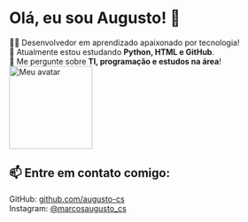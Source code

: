 # Olá, eu sou Augusto! 👋

👨‍💻 Desenvolvedor em aprendizado apaixonado por tecnologia!  
🌱 Atualmente estou estudando **Python, HTML e GitHub**.  
💬 Me pergunte sobre **TI, programação e estudos na área**!  
<img src="(https://github.com/augusto-cs/Ola-Mundo/blob/main/site-exemplo/Design%20sem%20nome%20(3).png)" alt="Meu avatar" width="150">
## 📫 Entre em contato comigo:
GitHub: [github.com/augusto-cs](https://github.com/augusto-cs)
<br>
Instagram: [@marcosaugusto_cs](https://instagram.com/marcosaugusto_cs)


